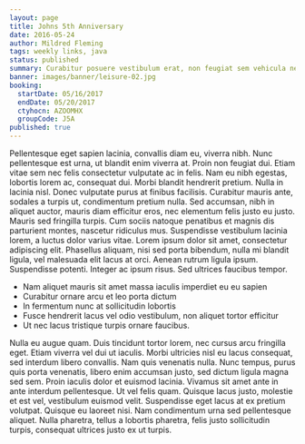 ```yaml
---
layout: page
title: Johns 5th Anniversary
date: 2016-05-24
author: Mildred Fleming
tags: weekly links, java
status: published
summary: Curabitur posuere vestibulum erat, non feugiat sem vehicula nec. Ut.
banner: images/banner/leisure-02.jpg
booking:
  startDate: 05/16/2017
  endDate: 05/20/2017
  ctyhocn: AZOOMHX
  groupCode: J5A
published: true
---
```

Pellentesque eget sapien lacinia, convallis diam eu, viverra nibh. Nunc pellentesque est urna, ut blandit enim viverra at. Proin non feugiat dui. Etiam vitae sem nec felis consectetur vulputate ac in felis. Nam eu nibh egestas, lobortis lorem ac, consequat dui. Morbi blandit hendrerit pretium. Nulla in lacinia nisl. Donec vulputate purus at finibus facilisis. Curabitur mauris ante, sodales a turpis ut, condimentum pretium nulla. Sed accumsan, nibh in aliquet auctor, mauris diam efficitur eros, nec elementum felis justo eu justo. Mauris sed fringilla turpis. Cum sociis natoque penatibus et magnis dis parturient montes, nascetur ridiculus mus.
Suspendisse vestibulum lacinia lorem, a luctus dolor varius vitae. Lorem ipsum dolor sit amet, consectetur adipiscing elit. Phasellus aliquam, nisi sed porta bibendum, nulla mi blandit ligula, vel malesuada elit lacus at orci. Aenean rutrum ligula ipsum. Suspendisse potenti. Integer ac ipsum risus. Sed ultrices faucibus tempor.

* Nam aliquet mauris sit amet massa iaculis imperdiet eu eu sapien
* Curabitur ornare arcu et leo porta dictum
* In fermentum nunc at sollicitudin lobortis
* Fusce hendrerit lacus vel odio vestibulum, non aliquet tortor efficitur
* Ut nec lacus tristique turpis ornare faucibus.

Nulla eu augue quam. Duis tincidunt tortor lorem, nec cursus arcu fringilla eget. Etiam viverra vel dui ut iaculis. Morbi ultricies nisl eu lacus consequat, sed interdum libero convallis. Nam quis venenatis nulla. Nunc tempus, purus quis porta venenatis, libero enim accumsan justo, sed dictum ligula magna sed sem. Proin iaculis dolor et euismod lacinia. Vivamus sit amet ante in ante interdum pellentesque. Ut vel felis quam. Quisque lacus justo, molestie et est vel, vestibulum euismod velit. Suspendisse eget lacus at ex pretium volutpat. Quisque eu laoreet nisi. Nam condimentum urna sed pellentesque aliquet. Nulla pharetra, tellus a lobortis pharetra, felis justo sollicitudin turpis, consequat ultrices justo ex ut turpis.
